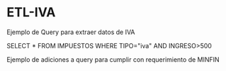# ETL-IVA
Ejemplo de Query para extraer datos de IVA

SELECT * FROM IMPUESTOS WHERE TIPO="iva" AND INGRESO>500

Ejemplo de adiciones a query para cumplir con requerimiento de MINFIN
